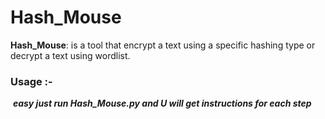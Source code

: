 # Hash_Mouse

**Hash_Mouse**: is a tool that encrypt a text using a specific hashing type or decrypt a text using wordlist.

### Usage :-

​				***easy just run Hash_Mouse.py and U will get instructions for each step*** 

